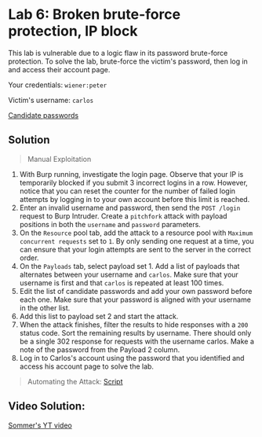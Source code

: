 # Lab 6: Broken brute-force protection, IP block
This lab is vulnerable due to a logic flaw in its password brute-force protection. To solve the lab, brute-force the victim's password, then log in and access their account page.

Your credentials: `wiener:peter`

Victim's username: `carlos`

[Candidate passwords](https://portswigger.net/web-security/authentication/auth-lab-passwords)

## Solution
> Manual Exploitation
1. With Burp running, investigate the login page. Observe that your IP is temporarily blocked if you submit 3 incorrect logins in a row. However, notice that you can reset the counter for the number of failed login attempts by logging in to your own account before this limit is reached.
2. Enter an invalid username and password, then send the `POST /login` request to Burp Intruder. Create a `pitchfork` attack with payload positions in both the `username` and `password` parameters.
3. On the `Resource` pool tab, add the attack to a resource pool with `Maximum concurrent requests` set to `1`. By only sending one request at a time, you can ensure that your login attempts are sent to the server in the correct order.
4. On the `Payloads` tab, select payload set 1. Add a list of payloads that alternates between your username and `carlos`. Make sure that your username is first and that `carlos` is repeated at least 100 times.
5. Edit the list of candidate passwords and add your own password before each one. Make sure that your password is aligned with your username in the other list.
6. Add this list to payload set 2 and start the attack.
7. When the attack finishes, filter the results to hide responses with a `200` status code. Sort the remaining results by username. There should only be a single 302 response for requests with the username carlos. Make a note of the password from the Payload 2 column.
8. Log in to Carlos's account using the password that you identified and access his account page to solve the lab.

> Automating the Attack: [Script](https://github.com/darshannn10/PortSwiggers-Web-Sec-Academy/blob/main/Authentication/lab-06/auth-lab-06.py)

## Video Solution:
[Sommer's YT video](https://youtu.be/n1Nib1IwxuE)
